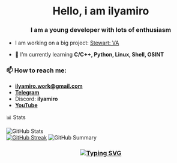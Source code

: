 <h1 align="center">Hello, i am ilyamiro</h1>
<h3 align="center">I am a young developer with lots of enthusiasm</h3>

- I am working on a big project: [Stewart: VA](https://github.com/ilyamiro/Stewart)

- 🌱 I’m currently learning **C/C++, Python, Linux, Shell, OSINT**

<h3>📫 How to reach me:</h3>

- **ilyamiro.work@gmail.com** <br>
- **[Telegram](https://t.me/sacrificeit)** <br>
- Discord: **ilyamiro** <br>
- **[YouTube](https://www.youtube.com/@stewart.github)**

📊 Stats

![GitHub Stats](http://github-profile-summary-cards.vercel.app/api/cards/stats?username=ilyamiro&theme=tokyonight)  
[![GitHub Streak](https://github-readme-streak-stats.herokuapp.com?user=ilyamiro&theme=tokyonight&hide_border=true&date_format=j%20M%5B%20Y%5D&card_width=480)](https://git.io/streak-stats)
![GitHub Summary](http://github-profile-summary-cards.vercel.app/api/cards/profile-details?username=ilyamiro&theme=tokyonight)


<h3 align="center">
  
  [![Typing SVG](https://readme-typing-svg.herokuapp.com?font=Fantasque+Sans+Mono&weight=700&size=24&pause=1000&color=0e75b6&center=true&width=446&lines=Thank+you+for+visiting!+%F0%9F%91%8D)](https://git.io/typing-svg)

</h3>

